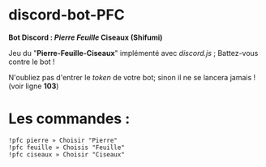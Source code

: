 # discord-bot-PFC
**Bot Discord : _Pierre Feuille_ Ciseaux (Shifumi)**

Jeu du "**Pierre-Feuille-Ciseaux**" implémenté avec *discord.js* ; Battez-vous contre le bot !

N'oubliez pas d'entrer le *token* de votre bot; sinon il ne se lancera jamais ! (voir ligne **103**)

# **Les commandes :**

```
!pfc pierre » Choisir "Pierre"
!pfc feuille » Choisis "Feuille"
!pfc ciseaux » Choisir "Ciseaux"
```
